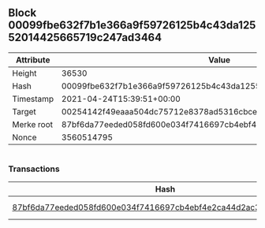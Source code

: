 ## Block 00099fbe632f7b1e366a9f59726125b4c43da12552014425665719c247ad3464

Attribute | Value
--- | ---
Height | 36530
Hash | 00099fbe632f7b1e366a9f59726125b4c43da12552014425665719c247ad3464
Timestamp | 2021-04-24T15:39:51+00:00
Target | 00254142f49eaaa504dc75712e8378ad5316cbcead634704b3734b6271167cc4
Merke root | 87bf6da77eeded058fd600e034f7416697cb4ebf4e2ca44d2ac3953b3166a5f8
Nonce | 3560514795

```

```

### Transactions

Hash | Amount
--- | ---
[87bf6da77eeded058fd600e034f7416697cb4ebf4e2ca44d2ac3953b3166a5f8](87bf6da77eeded058fd600e034f7416697cb4ebf4e2ca44d2ac3953b3166a5f8.md) | 10.00000000 SKEPTI 
